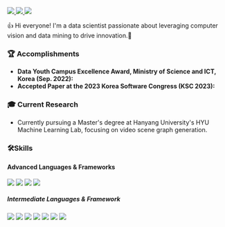 
 <a href="https://aiflower.tistory.com/">
 <img src="https://img.shields.io/badge/blog-A23EF3?style=flat-square&logo=instacart&logoColor=white"/>
 </a> <a href="https://github.com/khflower/">
 <img src="https://img.shields.io/badge/khflower@hanyang.ac.kr-FB1911?style=flat-square&logo=monster&logoColor=white"/>
 </a> <a href="https://port-0-donut-web-13082024l70kjclh.gksl1.cloudtype.app/intro/home/">
 <img src="https://img.shields.io/badge/DONUT-FF61F6?style=flat-square&logo=goldenline&logoColor=white"/>
 </a>
 
👍 Hi everyone! I'm a data scientist passionate about leveraging computer vision and data mining to drive innovation.🚀




### 🏆 Accomplishments
- **Data Youth Campus Excellence Award, Ministry of Science and ICT, Korea (Sep. 2022):** 
- **Accepted Paper at the 2023 Korea Software Congress (KSC 2023):** 
  
### 🎓 Current Research
- Currently pursuing a Master's degree at Hanyang University's HYU Machine Learning Lab, focusing on video scene graph generation. 




### 🛠Skills
#### Advanced Languages & Frameworks

 <img src="https://img.shields.io/badge/Python-3776AB?style=flat-square&logo=python&logoColor=white"/> <img src="https://img.shields.io/badge/Django-092E20?style=flat-square&logo=Django&logoColor=white"/> <img src="https://img.shields.io/badge/R-276DC3?style=flat-square&logo=r&logoColor=white"/> <img src="https://img.shields.io/badge/SAS-0089CF?style=flat-square&logo=sega&logoColor=white"/>
 
 ##### Intermediate Languages & Framework
 <img src="https://img.shields.io/badge/Androidstudio-3DDC84?style=flat-square&logo=androidstudio&logoColor=white"/> <img src="https://img.shields.io/badge/C-A8B9CC?style=flat-square&logo=c&logoColor=white"/> <img src="https://img.shields.io/badge/C++-00599C?style=flat-square&logo=cplusplus&logoColor=white"/> <img src="https://img.shields.io/badge/Javascript-F7DF1E?style=flat-square&logo=javascript&logoColor=white"/> <img src="https://img.shields.io/badge/Java-1E8CBE?style=flat-square&logo=java&logoColor=white"/> <img src="https://img.shields.io/badge/SPSS-1AB394?style=flat-square&logo=spss&logoColor=white"/> <img src="https://img.shields.io/badge/SQL-4479A1?style=flat-square&logo=sqlite&logoColor=white"/>





                  
